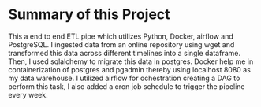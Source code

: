 # Summary of this Project
This a end to end ETL pipe which utilizes Python, Docker, airflow and PostgreSQL.
I ingested data from an online repository using wget and transformed this data across different timelines into a single dataframe. Then, I used sqlalchemy to migrate this data in postgres. Docker help me in containerization of postgres and pgadmin thereby using localhost 8080 as my data warehouse. I utilized airflow for ochestration creating a DAG to perform this task, I also added a cron job schedule to trigger the pipeline every week.
